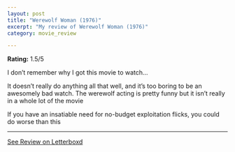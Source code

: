 ```yaml
---
layout: post
title: "Werewolf Woman (1976)"
excerpt: "My review of Werewolf Woman (1976)"
category: movie_review

---
```


**Rating:** 1.5/5

I don’t remember why I got this movie to watch…

It doesn’t really do anything all that well, and it’s too boring to be an awesomely bad watch. The werewolf acting is pretty funny but it isn’t really in a whole lot of the movie

If you have an insatiable need for no-budget exploitation flicks, you could do worse than this

<hr>

[See Review on Letterboxd](https://boxd.it/3ZOlA3)
